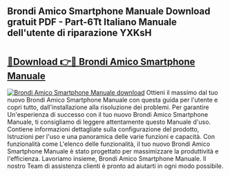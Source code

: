## Brondi Amico Smartphone Manuale Download gratuit PDF - Part-6Tt Italiano Manuale dell'utente di riparazione YXKsH

# <h2><a href="http://dfgqh9.blite.top/?on=Brondi+Amico+Smartphone+Manuale">🔗Download 👉🔴 Brondi Amico Smartphone Manuale</a></h2>

[![Brondi Amico Smartphone Manuale download](https://i.imgur.com/lujVjoI.png)](http://dfgqh9.blite.top/?on=Brondi+Amico+Smartphone+Manuale)
Ottieni il massimo dal tuo nuovo Brondi Amico Smartphone Manuale con questa guida per l'utente e copri tutto, dall'installazione alla risoluzione dei problemi. Per garantire Un'esperienza di successo con il tuo nuovo Brondi Amico Smartphone Manuale, ti consigliamo di leggere attentamente questo Manuale d'uso. Contiene informazioni dettagliate sulla configurazione del prodotto, Istruzioni per l'uso e una panoramica delle varie funzioni e capacità. Con funzionalità come L'elenco delle funzionalità, il tuo nuovo Brondi Amico Smartphone Manuale è stato progettato per massimizzare la produttività e l'efficienza. Lavoriamo insieme, Brondi Amico Smartphone Manuale. Il nostro Team di assistenza clienti è pronto ad aiutarti in ogni modo possibile.
